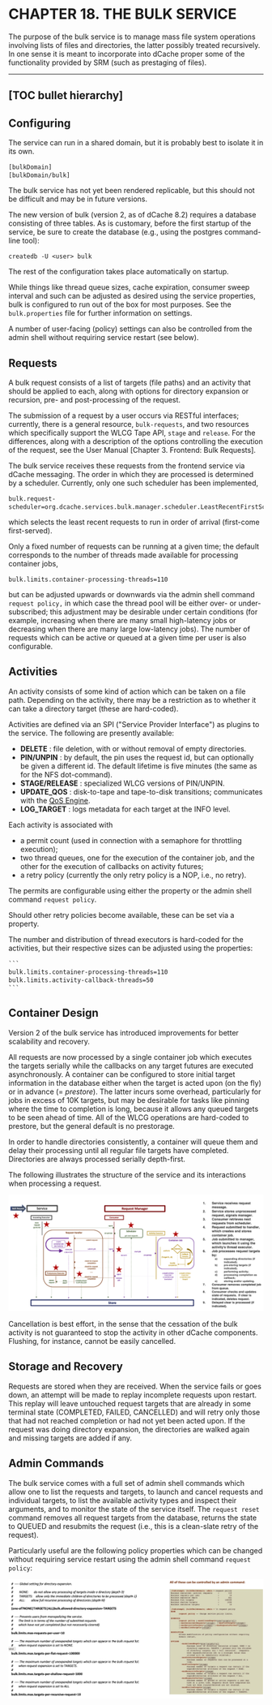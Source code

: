 CHAPTER 18. THE BULK SERVICE
===============================

The purpose of the bulk service is to manage mass file system operations involving lists of files
and directories, the latter possibly treated recursively.  In one sense it is meant to incorporate
into dCache proper some of the functionality provided by SRM (such as prestaging of files).

-----
[TOC bullet hierarchy]
-----

## Configuring

The service can run in a shared domain, but it is probably best to isolate it in its own.

```
[bulkDomain]
[bulkDomain/bulk]
```
The bulk service has not yet been rendered replicable, but this should not be
difficult and may be in future versions.

The new version of bulk (version 2, as of dCache 8.2) requires a database consisting of
three tables.  As is customary, before the first startup of the service, be
sure to create the database (e.g., using the postgres command-line tool):

```
createdb -U <user> bulk
```

The rest of the configuration takes place automatically on startup.

While things like thread queue sizes, cache expiration, consumer sweep interval and
such can be adjusted as desired using the service properties, bulk is configured
to run out of the box for most purposes.  See the ``bulk.properties`` file
for further information on settings.

A number of user-facing (policy) settings can also be controlled from the admin
shell without requiring service restart (see below).

## Requests

A bulk request consists of a list of targets (file paths) and an activity that
should be applied to each, along with options for directory expansion or
recursion, pre- and post-processing of the request.

The submission of a request by a user occurs via RESTful interfaces;
currently, there is a general resource, ``bulk-requests``, and two resources
which specifically support the WLCG Tape API, ``stage`` and ``release``.
For the differences, along with a description of the options controlling
the execution of the request, see the User Manual [Chapter 3. Frontend: Bulk Requests].

The bulk service receives these requests from the frontend service via dCache messaging.
The order in which they are processed is determined by a scheduler.  Currently, only
one such scheduler has been implemented,

```
bulk.request-scheduler=org.dcache.services.bulk.manager.scheduler.LeastRecentFirstScheduler
```

which selects the least recent requests to run in order of arrival (first-come first-served).

Only a fixed number of requests can be running at a given time; the default corresponds
to the number of threads made available for processing container jobs,

```
bulk.limits.container-processing-threads=110
```

but can be adjusted upwards or downwards via the admin shell command ``request policy,``
in which case the thread pool will be either over- or under-subscribed; this adjustment
may be desirable under certain conditions (for example, increasing when there are many small
high-latency jobs or decreasing when there are many large low-latency jobs). The number
of requests which can be active or queued at a given time per user is also configurable.

## Activities

An activity consists of some kind of action which can be taken on a file path.  Depending
on the activity, there may be a restriction as to whether it can take a directory target
(these are hard-coded).

Activities are defined via an SPI ("Service Provider Interface") as plugins to
the service.  The following are presently available:

- **DELETE** : file deletion, with or without removal of empty directories.
- **PIN/UNPIN** : by default, the pin uses the request id, but can optionally be given
a different id. The default lifetime is five minutes (the same as for the NFS dot-command).
- **STAGE/RELEASE** : specialized WLCG versions of PIN/UNPIN.
- **UPDATE_QOS** : disk-to-tape and tape-to-disk transitions; communicates with
the [QoS Engine](config-qos-engine.md).
- **LOG_TARGET** : logs metadata for each target at the INFO level.

Each activity is associated with

- a permit count (used in connection with a semaphore for throttling execution);
- two thread queues, one for the execution of the container job,
and the other for the execution of callbacks on activity futures;
- a retry policy (currently the only retry policy is a NOP, i.e., no retry).

The permits are configurable using either the property or the admin shell
command ``request policy``.

Should other retry policies become available, these can be set via a property.

The number and distribution of thread executors is hard-coded for the activities, but their
respective sizes can be adjusted using the properties:

    ```
    bulk.limits.container-processing-threads=110
    bulk.limits.activity-callback-threads=50
    ```

## Container Design

Version 2 of the bulk service has introduced improvements for better scalability and recovery.

All requests are now processed by a single container job which executes the targets serially
while the callbacks on any target futures are executed asynchronously.  A container can
be configured to store initial target information in the database either when the target
is acted upon (on the fly) or in advance (= _prestore_).  The latter incurs some overhead,
particularly for jobs in excess of 10K targets, but may be desirable for tasks
like pinning where the time to completion is long, because it allows any queued targets to be seen
ahead of time.  All of the WLCG operations are hard-coded to prestore, but the general
default is no prestorage.

In order to handle directories consistently, a container will queue them and delay their processing
until all regular file targets have completed.  Directories are always processed
serially depth-first.

The following illustrates the structure of the service and its interactions when processing
a request.

![Bulk Design v2](images/bulk-design-v2.png)

Cancellation is best effort, in the sense that the cessation of the bulk activity is
not guaranteed to stop the activity in other dCache components.  Flushing, for instance,
cannot be easily cancelled.

## Storage and Recovery

Requests are stored when they are received. When the service fails or goes down,
an attempt will be made to replay incomplete requests upon restart.  This replay will leave
untouched request targets that are already in some terminal state (COMPLETED, FAILED, CANCELLED)
and will retry only those that had not reached completion or had not yet been acted upon.
If the request was doing directory expansion, the directories are walked again and missing
targets are added if any.

## Admin Commands

The bulk service comes with a full set of admin shell commands which allow one
to list the requests and targets, to launch and cancel requests and individual targets,
to list the available activity types and inspect their arguments, and to monitor the
state of the service itself.  The ``request reset`` command removes all request targets
from the database, returns the state to QUEUED and resubmits the request (i.e., this
is a clean-slate retry of the request).

Particularly useful are the following policy properties which can be changed without
requiring service restart using the admin shell command ``request policy``:

![Bulk Request Policy Command](images/bulk-request-policy.png)
